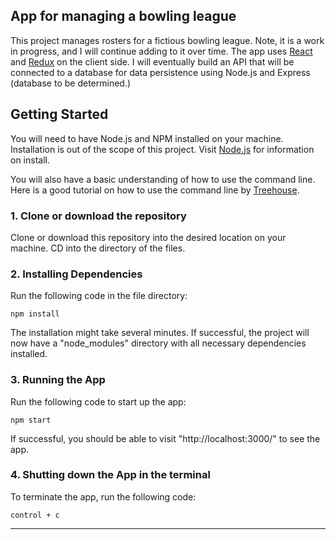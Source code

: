 ## App for managing a bowling league
This project manages rosters for a fictious bowling league.  Note, it is a work in progress, and I will continue adding to it over time.  The app uses [React](https://reactjs.org/) and [Redux](https://redux.js.org/) on the client side. I will eventually build an API that will be connected to a database for data persistence using Node.js and Express (database to be determined.)

## Getting Started
You will need to have Node.js and NPM installed on your machine.  Installation is out of the scope of this project.  Visit [Node.js](https://nodejs.org/en/) for information on install.

You will also have a basic understanding of how to use the command line.  Here is a good tutorial on how to use the command line by [Treehouse](http://blog.teamtreehouse.com/introduction-to-the-mac-os-x-command-line).

### 1. Clone or download the repository
Clone or download this repository into the desired location on your machine. CD into the directory of the files.

### 2. Installing Dependencies
Run the following code in the file directory:
```
npm install
```
The installation might take several minutes.  If successful, the project will now have a "node_modules" directory with all necessary dependencies installed.

### 3. Running the App
Run the following code to start up the app:
```
npm start
```
If successful, you should be able to visit "http://localhost:3000/" to see the app.

### 4. Shutting down the App in the terminal
To terminate the app, run the following code:
```
control + c
```
___